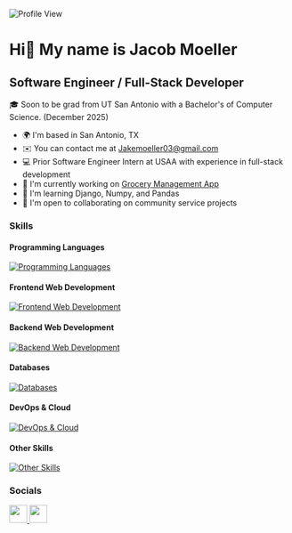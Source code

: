 ![Profile View](https://komarev.com/ghpvc/?username=jakemoeller03&style=flat-square)

# Hi👋 My name is Jacob Moeller

Software Engineer / Full-Stack Developer
------------------------------------------------
🎓 Soon to be grad from UT San Antonio with a Bachelor's of Computer Science. (December 2025)  

* 🌍 I'm based in San Antonio, TX  
* ✉️ You can contact me at [Jakemoeller03@gmail.com](mailto:jakemoeller03@gmail.com)  
* 💻 Prior Software Engineer Intern at USAA with experience in full-stack development  
* 🚀 I'm currently working on [Grocery Management App](https://github.com/jakemoeller03)  
* 🧠 I'm learning Django, Numpy, and Pandas
* 🤝 I'm open to collaborating on community service projects  

### Skills

#### Programming Languages
[![Programming Languages](https://skillicons.dev/icons?i=java,python,js,c,php,sql)](https://skillicons.dev)

#### Frontend Web Development
[![Frontend Web Development](https://skillicons.dev/icons?i=html,css,react,tailwind,bootstrap,jquery)](https://skillicons.dev)

#### Backend Web Development
[![Backend Web Development](https://skillicons.dev/icons?i=spring,php)](https://skillicons.dev)

#### Databases
[![Databases](https://skillicons.dev/icons?i=postgres,mysql,dynamodb)](https://skillicons.dev)

#### DevOps & Cloud
[![DevOps & Cloud](https://skillicons.dev/icons?i=aws,gcp,postman,docker,maven,git,github)](https://skillicons.dev)

#### Other Skills
[![Other Skills](https://skillicons.dev/icons?i=linux,idea,vscode,eclipse,figma)](https://skillicons.dev)

### Socials

<p align="left"> </a> <a href="https://www.github.com/Jakemoeller03" target="_blank" rel="noreferrer"> <picture> <source media="(prefers-color-scheme: dark)" srcset="https://raw.githubusercontent.com/danielcranney/readme-generator/main/public/icons/socials/github-dark.svg" /> <source media="(prefers-color-scheme: light)" srcset="https://raw.githubusercontent.com/danielcranney/readme-generator/main/public/icons/socials/github.svg" /> <img src="https://raw.githubusercontent.com/danielcranney/readme-generator/main/public/icons/socials/github.svg" width="32" height="32" /> </picture> </a> <a href="https://www.linkedin.com/in/jacob-moeller-269945265/" target="_blank" rel="noreferrer"> <picture> <source media="(prefers-color-scheme: dark)" srcset="https://raw.githubusercontent.com/danielcranney/readme-generator/main/public/icons/socials/linkedin-dark.svg" /> <source media="(prefers-color-scheme: light)" srcset="https://raw.githubusercontent.com/danielcranney/readme-generator/main/public/icons/socials/linkedin.svg" /> <img src="https://raw.githubusercontent.com/danielcranney/readme-generator/main/public/icons/socials/linkedin.svg" width="32" height="32" /> </picture> </a></p>
<p align="center">
